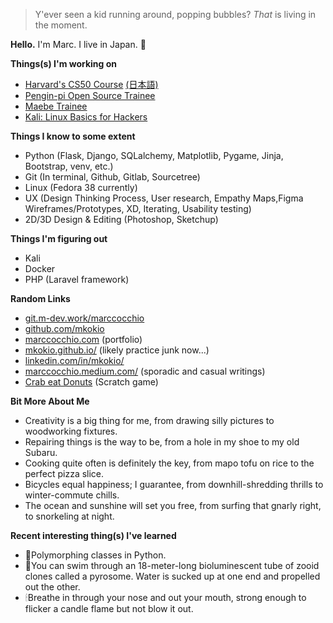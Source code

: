 >Y'ever seen a kid running around, popping bubbles? _That_ is living in the moment.

__Hello.__ I'm Marc. I live in Japan. 🍣

__Things(s) I'm working on__
 - [Harvard's CS50 Course](https://pll.harvard.edu/course/cs50-introduction-computer-science) [(日本語)](https://cs50.jp/)
 - [Pengin-pi Open Source Trainee](https://github.com/Pengin-Open-Source/pengin-pi)
 - [Maebe Trainee](https://maebe.jp/)
 - [Kali: Linux Basics for Hackers](https://nostarch.com/linuxbasicsforhackers)

__Things I know to some extent__
 - Python (Flask, Django, SQLalchemy, Matplotlib, Pygame, Jinja, Bootstrap, venv, etc.)
 - Git (In terminal, Github, Gitlab, Sourcetree)
 - Linux (Fedora 38 currently)
 - UX (Design Thinking Process, User research, Empathy Maps,Figma Wireframes/Prototypes, XD, Iterating, Usability testing)
 - 2D/3D Design & Editing (Photoshop, Sketchup)
 
__Things I'm figuring out__
 - Kali
 - Docker
 - PHP (Laravel framework)

__Random Links__
 - [git.m-dev.work/marccocchio](http://git.m-dev.work/marccocchio)
 - [github.com/mkokio](https://github.com/mkokio)
 - [marccocchio.com](https://www.marccocchio.com) (portfolio)
 - [mkokio.github.io/](https://mkokio.github.io/) (likely practice junk now...)
 - [linkedin.com/in/mkokio/](https://www.linkedin.com/in/mkokio/)
 - [marccocchio.medium.com/](https://marccocchio.medium.com/) (sporadic and casual writings)
 - [Crab eat Donuts](https://scratch.mit.edu/projects/879641242) (Scratch game)

__Bit More About Me__
 - Creativity is a big thing for me, from drawing silly pictures to woodworking fixtures.
 - Repairing things is the way to be, from a hole in my shoe to my old Subaru.
 - Cooking quite often is definitely the key, from mapo tofu on rice to the perfect pizza slice.
 - Bicycles equal happiness; I guarantee, from downhill-shredding thrills to winter-commute chills.
 - The ocean and sunshine will set you free, from surfing that gnarly right, to snorkeling at night. 

__Recent interesting thing(s) I've learned__
 - 🐍Polymorphing classes in Python.
 - 🤿You can swim through an 18-meter-long bioluminescent tube of zooid clones called a pyrosome. Water is sucked up at one end and propelled out the other.
 - 🕯Breathe in through your nose and out your mouth, strong enough to flicker a candle flame but not blow it out.
